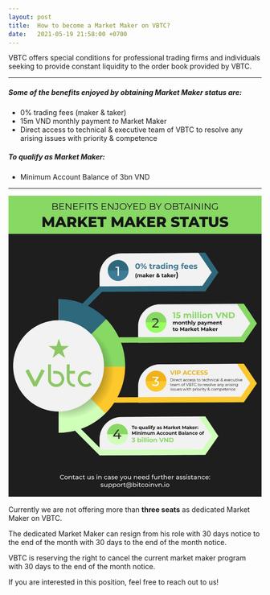 ```yaml
---
layout: post
title:  How to become a Market Maker on VBTC?
date:   2021-05-19 21:58:00 +0700
---
```

VBTC offers special conditions for professional trading firms and individuals seeking to provide constant liquidity to the order book provided by VBTC.

------------

##### Some of the benefits enjoyed by obtaining Market Maker status are:

- 0% trading fees (maker & taker)
- 15m VND monthly payment *to* Market Maker
- Direct access to technical & executive team of VBTC to resolve any arising issues with priority & competence

##### To qualify as Market Maker:

- Minimum Account Balance of 3bn VND

------------

![](/assets/img/how-to-become-market-maker-vbtc.jpg)

Currently we are not offering more than **three seats** as dedicated Market Maker on VBTC.

The dedicated Market Maker can resign from his role with 30 days notice to the end of the month with 30 days  to the end of the month notice.

VBTC is reserving the right to cancel the current market maker program with 30 days to the end of the month notice.

If you are interested in this position, feel free to reach out to us!
